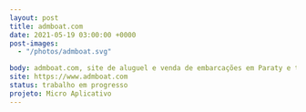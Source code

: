 ```yaml
---
layout: post
title: admboat.com
date: 2021-05-19 03:00:00 +0000
post-images:
  - "/photos/admboat.svg"

body: admboat.com, site de aluguel e venda de embarcações em Paraty e toda costa verde.
site: https://www.admboat.com
status: trabalho em progresso
projeto: Micro Aplicativo
---
```


